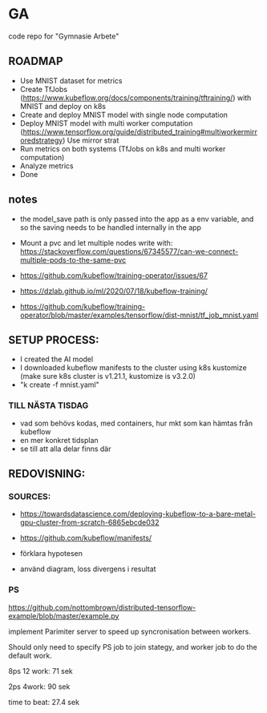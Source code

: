 # GA
code repo for "Gymnasie Arbete"


## ROADMAP

- Use MNIST dataset for metrics
- Create TfJobs (https://www.kubeflow.org/docs/components/training/tftraining/) with MNIST and deploy on k8s
- Create and deploy MNIST model with single node computation
- Deploy MNIST model with multi worker computation (https://www.tensorflow.org/guide/distributed_training#multiworkermirroredstrategy) Use mirror strat
- Run metrics on both systems (TfJobs on k8s and multi worker computation)
- Analyze metrics
- Done

## notes

- the model_save path is only passed into the app as a env variable, and so the saving needs to be handled internally in the app

- Mount a pvc and let multiple nodes write with: https://stackoverflow.com/questions/67345577/can-we-connect-multiple-pods-to-the-same-pvc

- https://github.com/kubeflow/training-operator/issues/67

- https://dzlab.github.io/ml/2020/07/18/kubeflow-training/

- https://github.com/kubeflow/training-operator/blob/master/examples/tensorflow/dist-mnist/tf_job_mnist.yaml

## SETUP PROCESS:

- I created the AI model
- I downloaded kubeflow manifests to the cluster using k8s kustomize (make sure k8s cluster is v1.21.1, kustomize is v3.2.0)
- "k create -f mnist.yaml"


### TILL NÄSTA TISDAG

- vad som behövs kodas, med containers, hur mkt som kan hämtas från kubeflow
- en mer konkret tidsplan
- se till att alla delar finns där

## REDOVISNING:

### SOURCES:

- https://towardsdatascience.com/deploying-kubeflow-to-a-bare-metal-gpu-cluster-from-scratch-6865ebcde032
- https://github.com/kubeflow/manifests/

- förklara hypotesen
- använd diagram, loss divergens i resultat

### PS

https://github.com/nottombrown/distributed-tensorflow-example/blob/master/example.py

implement Parimiter server to speed up syncronisation between workers. 

Should only need to specify PS job to join stategy, and worker job to do the default work.


8ps 12 work:
71 sek

2ps 4work:
90 sek


time to beat:
27.4 sek
